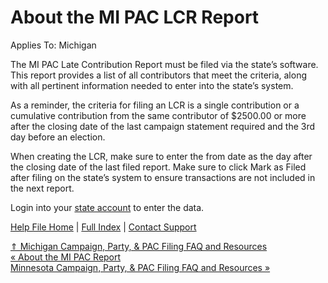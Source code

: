  About the MI PAC LCR Report
==========

Applies To: Michigan

The MI PAC Late Contribution Report must be filed via the state’s software. This report provides a list of all contributors that meet the criteria, along with all pertinent information needed to enter into the state’s system.  

As a reminder, the criteria for filing an LCR is a single contribution or a cumulative contribution from the same contributor of $2500.00 or more after the closing date of the last campaign statement required and the 3rd day before an election.  

When creating the LCR, make sure to enter the from date as the day after the closing date of the last filed report. Make sure to click Mark as Filed after filing on the state’s system to ensure transactions are not included in the next report.

Login into your [state account](https://eidr.nictusa.com/login) to enter the data. 

[Help File Home](/help/) | [Full Index](/Help-File-Directory/) | [Contact Support](mailto:support@ISPolitical.com)

[⇑ Michigan Campaign, Party, & PAC Filing FAQ and Resources](/Michigan-Campaign-Party-PAC-Filing-FAQ-and-Resources)  
[« About the MI PAC Report](/About-the-MI-PAC-Report)  
[Minnesota Campaign, Party, & PAC Filing FAQ and Resources »](/Minnesota-Campaign-Party-PAC-Filing-FAQ-and-Resources)